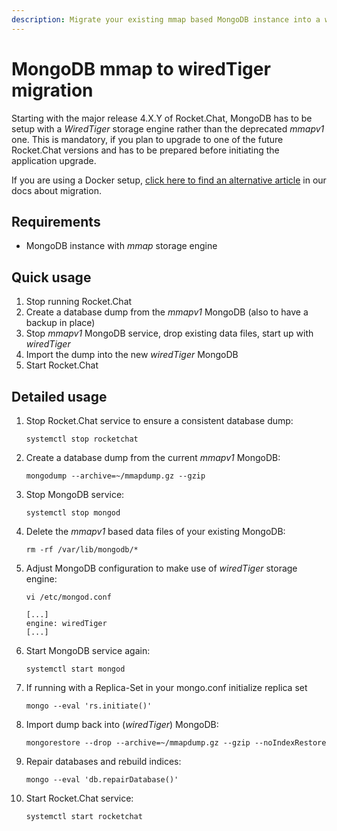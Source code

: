 ```yaml
---
description: Migrate your existing mmap based MongoDB instance into a wiredTiger manually.
---
```


# MongoDB mmap to wiredTiger migration

Starting with the major release 4.X.Y of Rocket.Chat, MongoDB has to be setup with a _WiredTiger_ storage engine rather than the deprecated _mmapv1_ one. This is mandatory, if you plan to upgrade to one of the future Rocket.Chat versions and has to be prepared before initiating the application upgrade.

If you are using a Docker setup, [click here to find an alternative article](broken-reference) in our docs about migration.

## Requirements

* MongoDB instance with _mmap_ storage engine

## Quick usage

1. Stop running Rocket.Chat
2. Create a database dump from the _mmapv1_ MongoDB (also to have a backup in place)
3. Stop _mmapv1_ MongoDB service, drop existing data files, start up with _wiredTiger_
4. Import the dump into the new _wiredTiger_ MongoDB
5. Start Rocket.Chat

## Detailed usage

1.  Stop Rocket.Chat service to ensure a consistent database dump:

    ```
    systemctl stop rocketchat
    ```
2.  Create a database dump from the current _mmapv1_ MongoDB:

    ```
    mongodump --archive=~/mmapdump.gz --gzip
    ```
3.  Stop MongoDB service:

    ```
    systemctl stop mongod
    ```
4.  Delete the _mmapv1_ based data files of your existing MongoDB:

    ```
    rm -rf /var/lib/mongodb/*
    ```
5.  Adjust MongoDB configuration to make use of _wiredTiger_ storage engine:

    ```
    vi /etc/mongod.conf
    ```

    ```
    [...]
    engine: wiredTiger
    [...]
    ```
6.  Start MongoDB service again:

    ```
    systemctl start mongod
    ```
7.  If running with a Replica-Set in your mongo.conf initialize replica set

    ```
    mongo --eval 'rs.initiate()'
    ```
8.  Import dump back into (_wiredTiger_) MongoDB:

    ```
    mongorestore --drop --archive=~/mmapdump.gz --gzip --noIndexRestore
    ```
9.  Repair databases and rebuild indices:

    ```
    mongo --eval 'db.repairDatabase()'
    ```
10. Start Rocket.Chat service:

    ```
    systemctl start rocketchat
    ```

